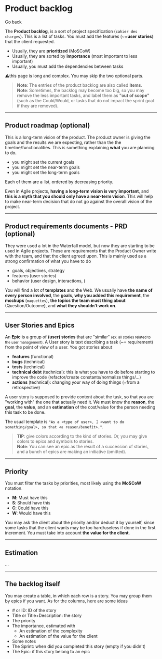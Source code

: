 # Product backlog

[Go back](../index.md#1-sprint-planning)

The **Product backlog**, is a sort of project specification (`cahier des charges`). This is a list of tasks. You must add the features (~=**user stories**) that the client requested.

* Usually, they are **prioritized** (MoSCoW)
* Usually, they are sorted by **importance** (most important to less important)
* Usually, you must add the dependencies between tasks

⚠️this page is long and complex. You may skip the two optional parts.

> **Note**: The entries of the product backlog are also called **items**.<br>
> **Note**: Sometimes, the backlog may become too big, so you may remove the less important tasks, and label them as **"out of scope"** (such as the Could/Would, or tasks that do not impact the sprint goal if they are removed).


<hr class="sl">

## Product roadmap (optional)

This is a long-term vision of the product. The product owner is giving the goals and the results we are expecting, rather than the the timeline/functionalities. This is something explaining **what** you are planning to do.

* you might set the current goals
* you might set the near-term goals
* you might set the long-term goals

Each of them are a list, ordered by decreasing priority.

Even in Agile projects, **having a long-term vision is very important**, and **this is a myth that you should only have a near-term vision**. This will help to make near-term decision that do not go against the overall vision of the project.

<hr class="sr">

## Product requirements documents - PRD (optional)

They were used a lot in the Waterfall model, but now they are starting to be used in Agile projects. These are requirements that the Product Owner write with the team, and that the client agreed upon. This is mainly used as a strong confirmation of what you have to do

* goals, objectives, strategy
* features (user stories)
* behavior (user design, interactions, )

You will find a lot of **templates** and the Web. We usually have **the name of every person involved**, the **goals**, **why you added this requirement**, the **mockups** (`maquettes`), **the topics the team must thing about** (Question/Outcome), and **what they shouldn't work on**.

<hr class="sl">

## User Stories and Epics

An **Epic** is a group of **(user) stories** that are "similar" <small>(ex: all stories related to the user management)</small>. A User story is text describing a task (~= requirement) from the point of view of a user. You got stories about

* **features** (functional)
* **bugs** (technical)
* **tests** (technical)
* **technical debt** (technical): this is what you have to do before starting to improve the code (refactor/create constants/normalize things/...)
* **actions** (technical): changing your way of doing things (=from a retrospective)

A user story is supposed to provide content about the task, so that you are "working with" the one that actually need it. We must know the **reason**, the **goal**, the **value**, and an **estimation** of the cost/value for the person needing this task to be done.

The usual template is `"As a <type of user>, I <want to do something/goal>, so that <a reason/benefit>."`.

> **TIP**: give colors according to the kind of stories. Or, you may give colors to epics and symbols to stories. <br>
> **Note**: You can see an epic as the result of a succession of stories, and a bunch of epics are making an initiative (omitted).

<hr class="sr">

## Priority

You must filter the tasks by priorities, most likely using the **MoSCoW** notation.

* **M**: Must have this
* **S**: Should have this
* **C**: Could have this
* **W**: Would have this

You may ask the client about the priority and/or deduct it by yourself, since some tasks that the client wants may be too hard/useless if done in the first increment. You must take into account **the value for the client**.

<hr class="sl">

## Estimation

...

<hr class="sr">

## The backlog itself

You may create a table, in which each row is a story. You may group them by epics if you want. As for the columns, here are some ideas

* \# or ID: ID of the story
* Title or Title+Description: the story
* The priority
* The importance, estimated with
  * An estimation of the complexity
  * An estimation of the value for the client
* Some notes
* The Sprint: when did you completed this story (empty if you didn't)
* The Epic: if this story belong to an epic